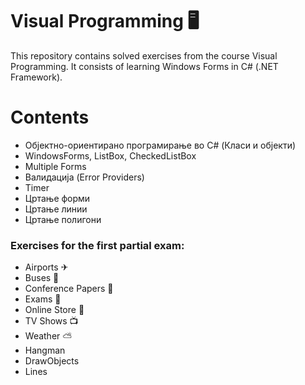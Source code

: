# Visual Programming 🖥
This repository contains solved exercises from the course Visual Programming.
It consists of learning Windows Forms in C# (.NET Framework).

# Contents
- Објектно-ориентирано програмирање во C# (Класи и објекти)
- WindowsForms, ListBox, CheckedListBox
- Multiple Forms
- Валидација (Error Providers)
- Timer
- Цртање форми
- Цртање линии
- Цртање полигони

### Exercises for the first partial exam:
- Airports ✈
- Buses 🚌
- Conference Papers 📄
- Exams 📖
- Online Store 🏪
- TV Shows 📺
- Weather ⛅
- Hangman
- DrawObjects
- Lines



